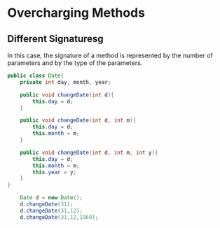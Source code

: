 # Overcharging Methods

## Different Signaturesg
In this case, the signature of a method is represented by the number of parameters and by the type of the parameters.

```java
public class Date{
    private int day, month, year;

    public void changeDate(int d){
        this.day = d;
    }

    public void changeDate(int d, int m){
        this.day = d;
        this.month = m;
    }

    public void changeDate(int d, int m, int y){
        this.day = d;
        this.month = m;
        this.year = y;
    }
}
```
```java
    Date d = new Date();
    d.changeDate(31);
    d.changeDate(31,12);
    d.changeDate(31,12,1969);
```